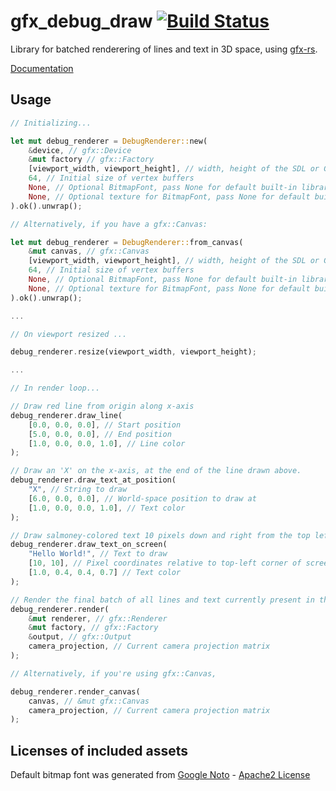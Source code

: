 # gfx_debug_draw [![Build Status](https://travis-ci.org/PistonDevelopers/gfx-debug-draw.png?branch=master)](https://travis-ci.org/PistonDevelopers/gfx-debug-draw)

Library for batched renderering of lines and text in 3D space, using [gfx-rs](https://github.com/gfx-rs/gfx-rs).

[Documentation](http://www.piston.rs/docs/gfx-debug-draw/gfx_debug_draw/)

## Usage

```rust
// Initializing...

let mut debug_renderer = DebugRenderer::new(
	&device, // gfx::Device
	&mut factory // gfx::Factory
	[viewport_width, viewport_height], // width, height of the SDL or GLFW frame/viewport
	64, // Initial size of vertex buffers
	None, // Optional BitmapFont, pass None for default built-in library font
	None, // Optional texture for BitmapFont, pass None for default built-in library font
).ok().unwrap();

// Alternatively, if you have a gfx::Canvas:

let mut debug_renderer = DebugRenderer::from_canvas(
	&mut canvas, // gfx::Canvas
	[viewport_width, viewport_height], // width, height of the SDL or GLFW frame/viewport
	64, // Initial size of vertex buffers
	None, // Optional BitmapFont, pass None for default built-in library font
	None, // Optional texture for BitmapFont, pass None for default built-in library font
).ok().unwrap();

...

// On viewport resized ...

debug_renderer.resize(viewport_width, viewport_height);

...

// In render loop...

// Draw red line from origin along x-axis
debug_renderer.draw_line(
	[0.0, 0.0, 0.0], // Start position
	[5.0, 0.0, 0.0], // End position
	[1.0, 0.0, 0.0, 1.0], // Line color
);

// Draw an 'X' on the x-axis, at the end of the line drawn above.
debug_renderer.draw_text_at_position(
	"X", // String to draw
	[6.0, 0.0, 0.0], // World-space position to draw at
	[1.0, 0.0, 0.0, 1.0], // Text color
);

// Draw salmoney-colored text 10 pixels down and right from the top left corner of the screen
debug_renderer.draw_text_on_screen(
	"Hello World!", // Text to draw
	[10, 10], // Pixel coordinates relative to top-left corner of screen
	[1.0, 0.4, 0.4, 0.7] // Text color
);

// Render the final batch of all lines and text currently present in the vertex/index buffers
debug_renderer.render(
	&mut renderer, // gfx::Renderer
	&mut factory, // gfx::Factory
	&output, // gfx::Output
	camera_projection, // Current camera projection matrix
);

// Alternatively, if you're using gfx::Canvas,

debug_renderer.render_canvas(
	canvas, // &mut gfx::Canvas
	camera_projection, // Current camera projection matrix
);

```

## Licenses of included assets

Default bitmap font was generated from [Google Noto](https://www.google.com/get/noto/) - [Apache2 License](https://github.com/PistonDevelopers/gfx-debug-draw/blob/master/assets/LICENSE-2.0.txt)
